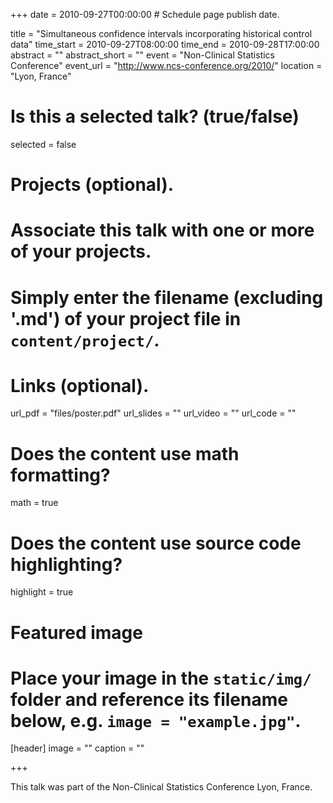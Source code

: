 +++
date = 2010-09-27T00:00:00  # Schedule page publish date.

title = "Simultaneous confidence intervals incorporating historical control data"
time_start = 2010-09-27T08:00:00
time_end = 2010-09-28T17:00:00
abstract = ""
abstract_short = ""
event = "Non-Clinical Statistics Conference"
event_url = "http://www.ncs-conference.org/2010/"
location = "Lyon, France"


# Is this a selected talk? (true/false)
selected = false

# Projects (optional).
#   Associate this talk with one or more of your projects.
#   Simply enter the filename (excluding '.md') of your project file in `content/project/`.

# Links (optional).
url_pdf = "files/poster.pdf"
url_slides = ""
url_video = ""
url_code = ""

# Does the content use math formatting?
math = true

# Does the content use source code highlighting?
highlight = true

# Featured image
# Place your image in the `static/img/` folder and reference its filename below, e.g. `image = "example.jpg"`.
[header]
image = ""
caption = ""

+++

This talk was part of the Non-Clinical Statistics Conference Lyon, France.
